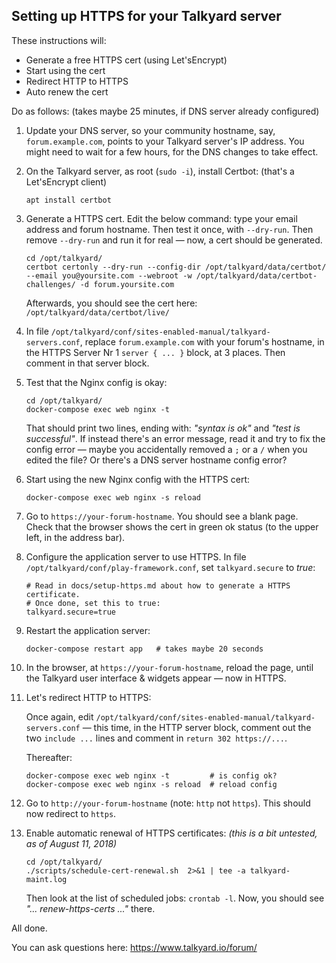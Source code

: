 Setting up HTTPS for your Talkyard server
-----

These instructions will:
 
 - Generate a free HTTPS cert (using Let'sEncrypt)
 - Start using the cert
 - Redirect HTTP to HTTPS
 - Auto renew the cert
 
 Do as follows: (takes maybe 25 minutes, if DNS server already configured)

1. Update your DNS server, so your community hostname, say, `forum.example.com`, points to your Talkyard server's IP address. You might need to wait for a few hours, for the DNS changes to take effect.

1. On the Talkyard server, as root (`sudo -i`), install Certbot: (that's a Let'sEncrypt client)

   ```
   apt install certbot
   ```

1. Generate a HTTPS cert. Edit the below command: type your email address and forum hostname. Then test it once, with `--dry-run`. Then remove `--dry-run` and run it for real — now, a cert should be generated.

   ```
   cd /opt/talkyard/
   certbot certonly --dry-run --config-dir /opt/talkyard/data/certbot/ --email you@yoursite.com --webroot -w /opt/talkyard/data/certbot-challenges/ -d forum.yoursite.com
   ```

   Afterwards, you should see the cert here: `/opt/talkyard/data/certbot/live/`

1. In file `/opt/talkyard/conf/sites-enabled-manual/talkyard-servers.conf`, replace `forum.example.com` with your forum's hostname, in the  HTTPS Server Nr 1 `server { ... }` block, at 3 places. Then comment in that server block.

1. Test that the Nginx config is okay:

   ```
   cd /opt/talkyard/
   docker-compose exec web nginx -t
   ```

   That should print two lines, ending with: *"syntax is ok"* and *"test is successful"*. If instead there's an error message, read it and try to fix the config error — maybe you accidentally removed a `;` or a `/` when you edited the file? Or there's a DNS server hostname config error?

1. Start using the new Nginx config with the HTTPS cert:
 
   ```
   docker-compose exec web nginx -s reload 
   ```

1. Go to `https://your-forum-hostname`. You should see a blank page. Check that the browser shows the cert in green ok status (to the upper left, in the address bar).

1. Configure the application server to use HTTPS. In file `/opt/talkyard/conf/play-framework.conf`, set `talkyard.secure` to *true*:

   ```
   # Read in docs/setup-https.md about how to generate a HTTPS certificate.
   # Once done, set this to true:
   talkyard.secure=true
   ```

1. Restart the application server:

   ```
   docker-compose restart app   # takes maybe 20 seconds
   ```

1. In the browser, at `https://your-forum-hostname`, reload the page, until the Talkyard user interface & widgets appear — now in HTTPS.

1. Let's redirect HTTP to HTTPS:
 
   Once again, edit `/opt/talkyard/conf/sites-enabled-manual/talkyard-servers.conf` — this time, in the HTTP server block, comment out the two `include ...` lines and comment in `return 302 https://...`.

   Thereafter:

   ```
   docker-compose exec web nginx -t         # is config ok?
   docker-compose exec web nginx -s reload  # reload config
   ```

1. Go to `http://your-forum-hostname` (note: `http` not `https`). This should now redirect to `https`.

1. Enable automatic renewal of HTTPS certificates: *(this is a bit untested, as of August 11, 2018)*

   ```
   cd /opt/talkyard/
   ./scripts/schedule-cert-renewal.sh  2>&1 | tee -a talkyard-maint.log
   ```

   Then look at the list of scheduled jobs: `crontab -l`. Now, you should see *"... renew-https-certs ..."* there.

All done.

You can ask questions here: <https://www.talkyard.io/forum/>

